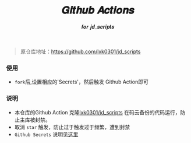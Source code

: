 <div align='center'>
<h1>𝑮𝒊𝒕𝒉𝒖𝒃 𝑨𝒄𝒕𝒊𝒐𝒏𝒔 </h1>𝒇𝒐𝒓 𝒋𝒅_𝒔𝒄𝒓𝒊𝒑𝒕𝒔
</div>
<br >
<br >

>原仓库地址：https://github.com/lxk0301/jd_scripts

### 使用
- `fork`后,设置相应的'Secrets'，然后触发 Github Action即可

### 说明

- 本仓库的Github Action 克隆[lxk0301/jd_scripts](https://gitee.com/lxk0301/jd_scripts) 在码云备份的代码运行，防止主库被封禁。
- 取消 `star` 触发，防止过于触发过于频繁，遭到封禁
- `Github Secrets` 说明见[这里](https://github.com/lxk0301/jd_scripts/blob/master/githubAction.md)


 
